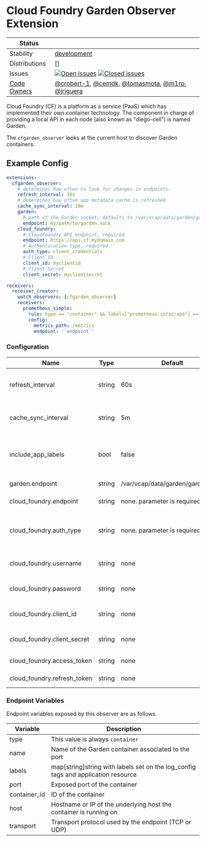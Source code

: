 # Cloud Foundry Garden Observer Extension

<!-- status autogenerated section -->
| Status        |           |
| ------------- |-----------|
| Stability     | [development]  |
| Distributions | [] |
| Issues        | [![Open issues](https://img.shields.io/github/issues-search/open-telemetry/opentelemetry-collector-contrib?query=is%3Aissue%20is%3Aopen%20label%3Aextension%2Fcfgardenobserver%20&label=open&color=orange&logo=opentelemetry)](https://github.com/open-telemetry/opentelemetry-collector-contrib/issues?q=is%3Aopen+is%3Aissue+label%3Aextension%2Fcfgardenobserver) [![Closed issues](https://img.shields.io/github/issues-search/open-telemetry/opentelemetry-collector-contrib?query=is%3Aissue%20is%3Aclosed%20label%3Aextension%2Fcfgardenobserver%20&label=closed&color=blue&logo=opentelemetry)](https://github.com/open-telemetry/opentelemetry-collector-contrib/issues?q=is%3Aclosed+is%3Aissue+label%3Aextension%2Fcfgardenobserver) |
| [Code Owners](https://github.com/open-telemetry/opentelemetry-collector-contrib/blob/main/CONTRIBUTING.md#becoming-a-code-owner)    | [@crobert-1](https://www.github.com/crobert-1), [@cemdk](https://www.github.com/cemdk), [@tomasmota](https://www.github.com/tomasmota), [@m1rp](https://www.github.com/m1rp), [@jriguera](https://www.github.com/jriguera) |

[development]: https://github.com/open-telemetry/opentelemetry-collector#development
<!-- end autogenerated section -->

Cloud Foundry (CF) is a platform as a service (PaaS) which has implemented their own container technology. The component in charge of providing a local API in each node (also known as "diego-cell") is named Garden.

The `cfgarden_observer` looks at the current host to discover Garden containers.

## Example Config

```yaml
extensions:
  cfgarden_observer:
    # determines how often to look for changes in endpoints.
    refresh_interval: 30s
    # determines how often app metadata cache is refreshed
    cache_sync_interval: 10m
    garden:
      # path of the Garden socket, defaults to /var/vcap/data/garden/garden.sock 
      endpoint: my/path/to/garden.sock
    cloud_foundry:
      # CloudFoundry API endpoint, required
      endpoint: https://api.cf.mydomain.com
      # Authentication type, required
      auth_type: client_credentials
      # Client ID
      client_id: myclientid
      # Client Secret
      client_secret: myclientsecret

receivers:
  receiver_creator:
    watch_observers: [cfgarden_observer]
    receivers:
      prometheus_simple:
        rule: type == "container" && labels["prometheus.io/scrape"] == "true" 
        config:
          metrics_path: /metrics
          endpoint: '`endpoint`'
```

### Configuration

| Name                        | Type   | Default                           | Description                                                       |
| --------------------------- | ------ | --------------------------------- | ----------------------------------------------------------------- |
| refresh_interval            | string | 60s                               | Determines how often to look for changes in endpoints.            |
| cache_sync_interval         | string | 5m                                | Determines how often app metadata cache is refreshed              |
| include_app_labels          | bool   | false                             | Determines whether or not app labels get added to container labels|
| garden.endpoint             | string | /var/vcap/data/garden/garden.sock | Path to garden socket.                                            |
| cloud_foundry.endpoint      | string | none. parameter is required       | CloudFoundry API endpoint                                         |
| cloud_foundry.auth_type     | string | none. parameter is required       | Authentication type, one of: user_pass, client_credentials, token |
| cloud_foundry.username      | string | none                              | Username (auth_type: user_pass)                                   |
| cloud_foundry.password      | string | none                              | Password (auth_type: user_pass)                                   |
| cloud_foundry.client_id     | string | none                              | Client ID (auth_type: client_credentials)                         |
| cloud_foundry.client_secret | string | none                              | Client Secret (auth_type: client_credentials)                     |
| cloud_foundry.access_token  | string | none                              | Access Token (auth_type: token)                                   |
| cloud_foundry.refresh_token | string | none                              | Refresh Token (auth_type: token)                                  |

### Endpoint Variables

Endpoint variables exposed by this observer are as follows.

| Variable     | Description                                                                       |
| ------------ | --------------------------------------------------------------------------------- |
| type         | This value is always `container`                                                  |
| name         | Name of the Garden container associated to the port                               |
| labels       | map[string]string with labels set on the log_config tags and application resource |
| port         | Exposed port of the container                                                     |
| container_id | ID of the container                                                               |
| host         | Hostname or IP of the underlying host the container is running on                 |
| transport    | Transport protocol used by the endpoint (TCP or UDP)                              |
